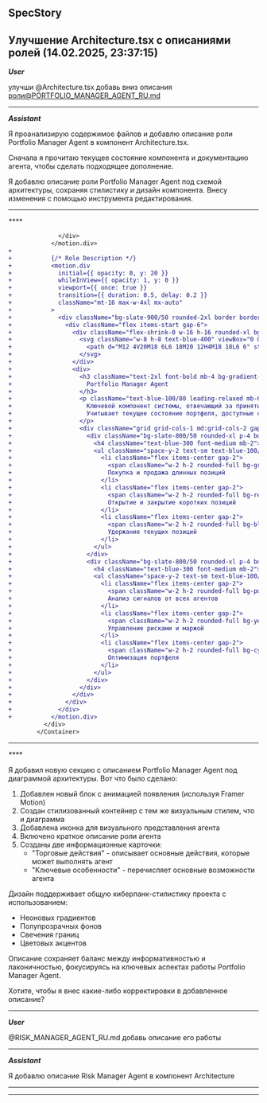 ## SpecStory

## Улучшение Architecture.tsx с описаниями ролей (14.02.2025, 23:37:15)

_**User**_

улучши @Architecture.tsx добавь вниз описания роли@PORTFOLIO_MANAGER_AGENT_RU.md 

---

_**Assistant**_

Я проанализирую содержимое файлов и добавлю описание роли Portfolio Manager Agent в компонент Architecture.tsx.

Сначала я прочитаю текущее состояние компонента и документацию агента, чтобы сделать подходящее дополнение.

Я добавлю описание роли Portfolio Manager Agent под схемой архитектуры, сохраняя стилистику и дизайн компонента. Внесу изменения с помощью инструмента редактирования.

---

_****_

```diff
              </div>
            </motion.div>
+ 
+           {/* Role Description */}
+           <motion.div
+             initial={{ opacity: 0, y: 20 }}
+             whileInView={{ opacity: 1, y: 0 }}
+             viewport={{ once: true }}
+             transition={{ duration: 0.5, delay: 0.2 }}
+             className="mt-16 max-w-4xl mx-auto"
+           >
+             <div className="bg-slate-900/50 rounded-2xl border border-blue-500/20 shadow-[0_0_30px_rgba(59,130,246,0.15)] overflow-hidden backdrop-blur-sm p-8">
+               <div className="flex items-start gap-6">
+                 <div className="flex-shrink-0 w-16 h-16 rounded-xl bg-blue-500/10 flex items-center justify-center border border-blue-500/20">
+                   <svg className="w-8 h-8 text-blue-400" viewBox="0 0 24 24" fill="none" xmlns="http://www.w3.org/2000/svg">
+                     <path d="M12 4V20M18 6L6 18M20 12H4M18 18L6 6" stroke="currentColor" strokeWidth="2" strokeLinecap="round" strokeLinejoin="round"/>
+                   </svg>
+                 </div>
+                 <div>
+                   <h3 className="text-2xl font-bold mb-4 bg-gradient-to-r from-blue-300 to-cyan-300 bg-clip-text text-transparent">
+                     Portfolio Manager Agent
+                   </h3>
+                   <p className="text-blue-100/80 leading-relaxed mb-6">
+                     Ключевой компонент системы, отвечающий за принятие окончательных торговых решений на основе сигналов от агентов-аналитиков. 
+                     Учитывает текущее состояние портфеля, доступные средства и требования по марже.
+                   </p>
+                   <div className="grid grid-cols-1 md:grid-cols-2 gap-4">
+                     <div className="bg-slate-800/50 rounded-xl p-4 border border-blue-500/10">
+                       <h4 className="text-blue-300 font-medium mb-2">Торговые действия</h4>
+                       <ul className="space-y-2 text-sm text-blue-100/70">
+                         <li className="flex items-center gap-2">
+                           <span className="w-2 h-2 rounded-full bg-green-400/70"></span>
+                           Покупка и продажа длинных позиций
+                         </li>
+                         <li className="flex items-center gap-2">
+                           <span className="w-2 h-2 rounded-full bg-red-400/70"></span>
+                           Открытие и закрытие коротких позиций
+                         </li>
+                         <li className="flex items-center gap-2">
+                           <span className="w-2 h-2 rounded-full bg-blue-400/70"></span>
+                           Удержание текущих позиций
+                         </li>
+                       </ul>
+                     </div>
+                     <div className="bg-slate-800/50 rounded-xl p-4 border border-blue-500/10">
+                       <h4 className="text-blue-300 font-medium mb-2">Ключевые особенности</h4>
+                       <ul className="space-y-2 text-sm text-blue-100/70">
+                         <li className="flex items-center gap-2">
+                           <span className="w-2 h-2 rounded-full bg-purple-400/70"></span>
+                           Анализ сигналов от всех агентов
+                         </li>
+                         <li className="flex items-center gap-2">
+                           <span className="w-2 h-2 rounded-full bg-yellow-400/70"></span>
+                           Управление рисками и маржой
+                         </li>
+                         <li className="flex items-center gap-2">
+                           <span className="w-2 h-2 rounded-full bg-cyan-400/70"></span>
+                           Оптимизация портфеля
+                         </li>
+                       </ul>
+                     </div>
+                   </div>
+                 </div>
+               </div>
+             </div>
+           </motion.div>
          </div>
        </Container>
```

---

_****_



Я добавил новую секцию с описанием Portfolio Manager Agent под диаграммой архитектуры. Вот что было сделано:

1. Добавлен новый блок с анимацией появления (используя Framer Motion)
2. Создан стилизованный контейнер с тем же визуальным стилем, что и диаграмма
3. Добавлена иконка для визуального представления агента
4. Включено краткое описание роли агента
5. Созданы две информационные карточки:
   - "Торговые действия" - описывает основные действия, которые может выполнять агент
   - "Ключевые особенности" - перечисляет основные возможности агента

Дизайн поддерживает общую киберпанк-стилистику проекта с использованием:
- Неоновых градиентов
- Полупрозрачных фонов
- Свечения границ
- Цветовых акцентов

Описание сохраняет баланс между информативностью и лаконичностью, фокусируясь на ключевых аспектах работы Portfolio Manager Agent.

Хотите, чтобы я внес какие-либо корректировки в добавленное описание?

---

_**User**_

@RISK_MANAGER_AGENT_RU.md добавь описание его работы

---

_**Assistant**_

Я добавлю описание Risk Manager Agent в компонент Architecture

---



---

